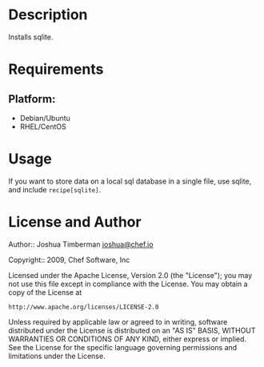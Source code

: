 Description
===========

Installs sqlite.

Requirements
============

## Platform:

* Debian/Ubuntu
* RHEL/CentOS

Usage
=====

If you want to store data on a local sql database in a single file,
use sqlite, and include `recipe[sqlite]`.

License and Author
==================

Author:: Joshua Timberman <joshua@chef.io>

Copyright:: 2009, Chef Software, Inc

Licensed under the Apache License, Version 2.0 (the "License");
you may not use this file except in compliance with the License.
You may obtain a copy of the License at

    http://www.apache.org/licenses/LICENSE-2.0

Unless required by applicable law or agreed to in writing, software
distributed under the License is distributed on an "AS IS" BASIS,
WITHOUT WARRANTIES OR CONDITIONS OF ANY KIND, either express or implied.
See the License for the specific language governing permissions and
limitations under the License.
